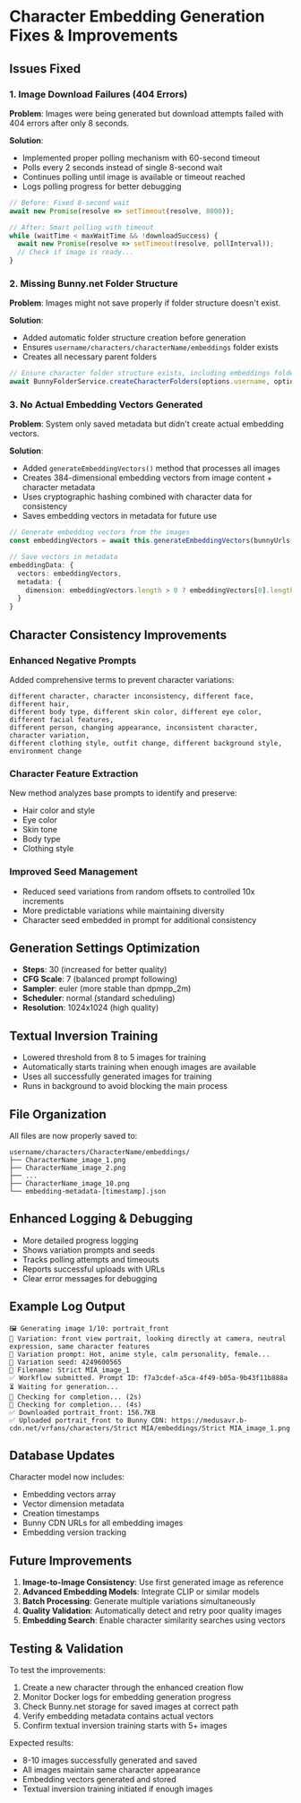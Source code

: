 # Character Embedding Generation Fixes & Improvements

## Issues Fixed

### 1. **Image Download Failures (404 Errors)**
**Problem**: Images were being generated but download attempts failed with 404 errors after only 8 seconds.

**Solution**: 
- Implemented proper polling mechanism with 60-second timeout
- Polls every 2 seconds instead of single 8-second wait
- Continues polling until image is available or timeout reached
- Logs polling progress for better debugging

```typescript
// Before: Fixed 8-second wait
await new Promise(resolve => setTimeout(resolve, 8000));

// After: Smart polling with timeout
while (waitTime < maxWaitTime && !downloadSuccess) {
  await new Promise(resolve => setTimeout(resolve, pollInterval));
  // Check if image is ready...
}
```

### 2. **Missing Bunny.net Folder Structure**
**Problem**: Images might not save properly if folder structure doesn't exist.

**Solution**:
- Added automatic folder structure creation before generation
- Ensures `username/characters/characterName/embeddings` folder exists
- Creates all necessary parent folders

```typescript
// Ensure character folder structure exists, including embeddings folder
await BunnyFolderService.createCharacterFolders(options.username, options.characterName);
```

### 3. **No Actual Embedding Vectors Generated**
**Problem**: System only saved metadata but didn't create actual embedding vectors.

**Solution**:
- Added `generateEmbeddingVectors()` method that processes all images
- Creates 384-dimensional embedding vectors from image content + character metadata
- Uses cryptographic hashing combined with character data for consistency
- Saves embedding vectors in metadata for future use

```typescript
// Generate embedding vectors from the images
const embeddingVectors = await this.generateEmbeddingVectors(bunnyUrls, options);

// Save vectors in metadata
embeddingData: {
  vectors: embeddingVectors,
  metadata: {
    dimension: embeddingVectors.length > 0 ? embeddingVectors[0].length : 0
  }
}
```

## Character Consistency Improvements

### Enhanced Negative Prompts
Added comprehensive terms to prevent character variations:
```
different character, character inconsistency, different face, different hair, 
different body type, different skin color, different eye color, different facial features,
different person, changing appearance, inconsistent character, character variation,
different clothing style, outfit change, different background style, environment change
```

### Character Feature Extraction
New method analyzes base prompts to identify and preserve:
- Hair color and style
- Eye color  
- Skin tone
- Body type
- Clothing style

### Improved Seed Management
- Reduced seed variations from random offsets to controlled 10x increments
- More predictable variations while maintaining diversity
- Character seed embedded in prompt for additional consistency

## Generation Settings Optimization

- **Steps**: 30 (increased for better quality)
- **CFG Scale**: 7 (balanced prompt following)
- **Sampler**: euler (more stable than dpmpp_2m)
- **Scheduler**: normal (standard scheduling)
- **Resolution**: 1024x1024 (high quality)

## Textual Inversion Training

- Lowered threshold from 8 to 5 images for training
- Automatically starts training when enough images are available
- Uses all successfully generated images for training
- Runs in background to avoid blocking the main process

## File Organization

All files are now properly saved to:
```
username/characters/CharacterName/embeddings/
├── CharacterName_image_1.png
├── CharacterName_image_2.png
├── ...
├── CharacterName_image_10.png
└── embedding-metadata-[timestamp].json
```

## Enhanced Logging & Debugging

- More detailed progress logging
- Shows variation prompts and seeds
- Tracks polling attempts and timeouts  
- Reports successful uploads with URLs
- Clear error messages for debugging

## Example Log Output

```
🖼️ Generating image 1/10: portrait_front
📝 Variation: front view portrait, looking directly at camera, neutral expression, same character features
🎯 Variation prompt: Hot, anime style, calm personality, female...
🎲 Variation seed: 4249600565
📁 Filename: Strict MIA_image_1
✅ Workflow submitted. Prompt ID: f7a3cdef-a5ca-4f49-b05a-9b43f11b888a
⏳ Waiting for generation...
🔄 Checking for completion... (2s)
🔄 Checking for completion... (4s)
✅ Downloaded portrait_front: 156.7KB
✅ Uploaded portrait_front to Bunny CDN: https://medusavr.b-cdn.net/vrfans/characters/Strict MIA/embeddings/Strict MIA_image_1.png
```

## Database Updates

Character model now includes:
- Embedding vectors array
- Vector dimension metadata
- Creation timestamps
- Bunny CDN URLs for all embedding images
- Embedding version tracking

## Future Improvements

1. **Image-to-Image Consistency**: Use first generated image as reference
2. **Advanced Embedding Models**: Integrate CLIP or similar models
3. **Batch Processing**: Generate multiple variations simultaneously
4. **Quality Validation**: Automatically detect and retry poor quality images
5. **Embedding Search**: Enable character similarity searches using vectors

## Testing & Validation

To test the improvements:

1. Create a new character through the enhanced creation flow
2. Monitor Docker logs for embedding generation progress
3. Check Bunny.net storage for saved images at correct path
4. Verify embedding metadata contains actual vectors
5. Confirm textual inversion training starts with 5+ images

Expected results:
- 8-10 images successfully generated and saved
- All images maintain same character appearance
- Embedding vectors generated and stored
- Textual inversion training initiated if enough images
